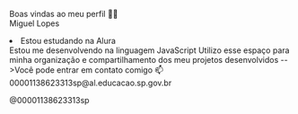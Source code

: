 Boas vindas ao meu perfil 💙💙</br>
Miguel Lopes

<li>Estou estudando na Alura</li>
Estou me desenvolvendo na linguagem JavaScript
Utilizo esse espaço para minha organização e compartilhamento dos meu projetos desenvolvidos
-->Você pode entrar em contato comigo 📫
00001138623313sp@al.educacao.sp.gov.br

@00001138623313sp
